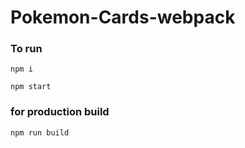 # Pokemon-Cards-webpack

### To run

`npm i`

`npm start`

### for production build

`npm run build`
